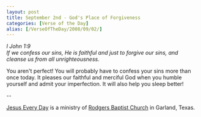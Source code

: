 ```yaml
---
layout: post
title: September 2nd - God's Place of Forgiveness
categories: [Verse of the Day]
alias: [/VerseOfTheDay/2008/09/02/]
---
```


_I John 1:9  
If we confess our sins, He is faithful and just to forgive our sins,
and cleanse us from all unrighteousness._

You aren't perfect! You will probably have to confess your sins
more than once today. It pleases our faithful and merciful God when
you humble yourself and admit your imperfection. It will also help
you sleep better!

 --

<a href=http://jesuseveryday.net>Jesus Every Day</a> is a ministry of <a href=http://rodgersbaptist.net>Rodgers Baptist Church</a> in Garland, Texas.

